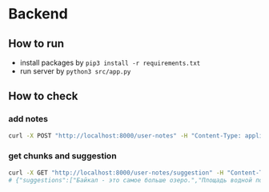 # Backend

## How to run
* install packages by `pip3 install -r requirements.txt`
* run server by `python3 src/app.py`

## How to check
### add notes
```bash
curl -X POST "http://localhost:8000/user-notes" -H "Content-Type: application/json" -d '{"user_id": "1", "documents": ["Байкал - это самое больше озеро.", "Площадь водной поверхности Байкала — 31 722 км."]}'
```

### get chunks and suggestion
```bash
curl -X GET "http://localhost:8000/user-notes/suggestion" -H "Content-Type: application/json" -d '{"user_id": "1", "query": "Какова площадь Байкала?"}'
# {"suggestions":["Байкал - это самое больше озеро.","Площадь водной поверхности Байкала — 31 722 км."],"llm_output":"Площадь водной поверхности Байкала составляет 31 722 км²."}
```
